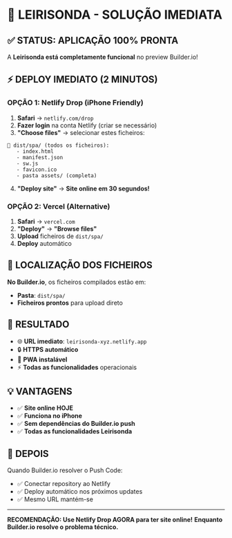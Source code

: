 # 🚀 LEIRISONDA - SOLUÇÃO IMEDIATA

## ✅ STATUS: APLICAÇÃO 100% PRONTA

A **Leirisonda está completamente funcional** no preview Builder.io!

## ⚡ DEPLOY IMEDIATO (2 MINUTOS)

### **OPÇÃO 1: Netlify Drop (iPhone Friendly)**

1. **Safari** → `netlify.com/drop`
2. **Fazer login** na conta Netlify (criar se necessário)
3. **"Choose files"** → selecionar estes ficheiros:

```
📁 dist/spa/ (todos os ficheiros):
   - index.html
   - manifest.json
   - sw.js
   - favicon.ico
   - pasta assets/ (completa)
```

4. **"Deploy site"** → **Site online em 30 segundos!**

### **OPÇÃO 2: Vercel (Alternative)**

1. **Safari** → `vercel.com`
2. **"Deploy"** → **"Browse files"**
3. **Upload** ficheiros de `dist/spa/`
4. **Deploy** automático

## 📂 LOCALIZAÇÃO DOS FICHEIROS

**No Builder.io**, os ficheiros compilados estão em:

- **Pasta**: `dist/spa/`
- **Ficheiros prontos** para upload direto

## 🎯 RESULTADO

- 🌐 **URL imediato**: `leirisonda-xyz.netlify.app`
- 🔒 **HTTPS automático**
- 📱 **PWA instalável**
- ⚡ **Todas as funcionalidades** operacionais

## 💡 VANTAGENS

- ✅ **Site online HOJE**
- ✅ **Funciona no iPhone**
- ✅ **Sem dependências do Builder.io push**
- ✅ **Todas as funcionalidades Leirisonda**

## 🔄 DEPOIS

Quando Builder.io resolver o Push Code:

- ✅ Conectar repository ao Netlify
- ✅ Deploy automático nos próximos updates
- ✅ Mesmo URL mantém-se

---

**RECOMENDAÇÃO: Use Netlify Drop AGORA para ter site online!**
**Enquanto Builder.io resolve o problema técnico.**
